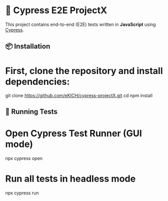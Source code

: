 # 🧪 Cypress E2E ProjectX

This project contains end-to-end (E2E) tests written in **JavaScript** using [Cypress](https://www.cypress.io/).

## 📦 Installation

# First, clone the repository and install dependencies:

git clone https://github.com/eKICH/cypress-projectX.git
cd <your-project-folder>
npm install

## 🧪 Running Tests

# Open Cypress Test Runner (GUI mode)

npx cypress open

# Run all tests in headless mode

npx cypress run
